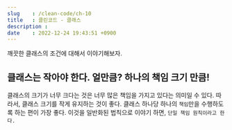 ```yaml
---
slug    : /clean-code/ch-10
title   : 클린코드 - 클래스 
description : 
date    : 2022-12-24 19:43:51 +0900
---
```


깨끗한 클래스의 조건에 대해서 이야기해보자.

## 클래스는 작아야 한다. 얼만큼? 하나의 책임 크기 만큼!
클래스의 크기가 너무 크다는 것은 너무 많은 책임을 가지고 있다는 의미일 수 있다. 따라서, 클래스 크기를 작게 유지하는 것이 좋다. 클래스 하나당 하나의 `책임`만을 수행하도록 하는 편이 가장 좋다. 이것을 일반화된 법칙으로 이야기 하면, `단일 책임 원칙이라고 한다.`

